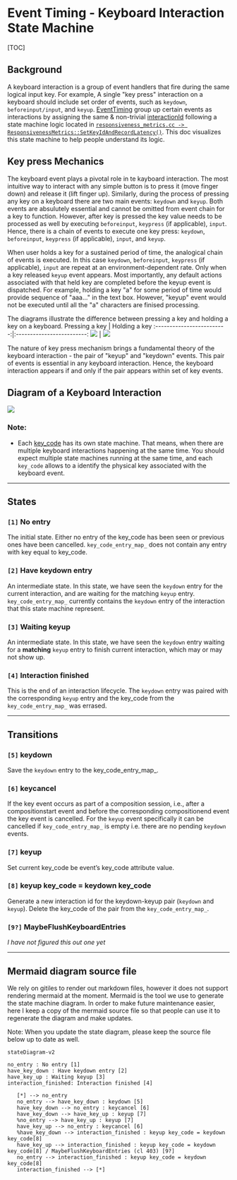 # Event Timing - Keyboard Interaction State Machine

[TOC]

## Background
A keyboard interaction is a group of event handlers that fire during the same logical input key. For example, A single "key press" interaction on a keyboard should include set order of events, such as `keydown`, `beforeinput/input`, and `keyup`. [EventTiming](https://w3c.github.io/event-timing/) group up certain events as interactions by assigning the same & non-trivial [interactionId](https://www.w3.org/TR/2022/WD-event-timing-20220524/#dom-performanceeventtiming-interactionid) following a state machine logic located in [`responsiveness_metrics.cc -> ResponsivenessMetrics::SetKeyIdAndRecordLatency()`](https://chromium.googlesource.com/chromium/src/+/main/third_party/blink/renderer/core/timing/responsiveness_metrics.cc#327). This doc visualizes this state machine to help people understand its logic.

## Key press Mechanics

The keyboard event plays a pivotal role in te kayboard interaction. The most intuitive way to interact with any simple button is to press it (move finger down) and release it (lift finger up). Similarly, during the process of pressing any key on a keyboard there are two main events:  `keydown` and `keyup`. Both events are absulutely essential and cannot be omitted from event chain for a key to function. However, after key is pressed the key value needs to be processed as well by executing `beforeinput`, `keypress` (if applicable), `input`. Hence, there is a chain of events to execute one key press: `keydown`, `beforeinput`, `keypress` (if applicable), `input`, and `keyup`.

When user holds a key for a sustained period of time, the analogical chain of events is executed. In this case `keydown`, `beforeinput`, `keypress` (if applicable), `input` are repeat at an environment-dependent rate. Only when a key released `keyup` event appears. Most importantly, any default actions associated with that held key are completed before the keyup event is dispatched. For example, holding a key "a" for some period of time would provide sequence of "aaa..." in the text box. However, "keyup" event would not be executed until all the "a" characters are finised processing.

The diagrams illustrate the difference between pressing a key and holding a key on a keyboard.
Pressing a key           |  Holding a key
:-------------------------:|:-------------------------:
[![](https://mermaid.ink/img/pako:eNqNUktPwzAM_iuRj6ib1sfWJQcOaBeEgAM31mnKWo9VtGmVpoUy7b-Tvra2Q8Apjr-HHTtH8JMAgUGmuMJVyN8kjyeF5QlPiGSLQsmSMPKUkCb0xIEXuH3HMkg-hEYe2qgFdrhPJIYizRUjd5dLC7fAfXX0vFKJWVZ71dEFyNOmhD5HbAwahLS3qmFCyPpmQyaTW9L1XifPD6mQUf86ImHWuZAqW2sGtL5jo_G58DEiP1PHk9AS_8Al9xVKUvAoRyLRx7DQBX9x6LSr50eSp4HeT5_e9x9KBoo_BJfhr7tQb5rvIgw2g9Ya6F-Frkvk6XnQEiPk2fjher9XLfUte1uveHrLYECMMuZhoD_vsWJ6oA4YowdMhwHueR4pDzxx0lSeq-SlFD4wJXM0oOm5_e7A9jzKdDbl4jVJ4o6kr8CO8AmMWlOXzhyTzuaWQ92laUAJzFpMHUpN23Udas-WlnUy4KvWz6bUpu7CmlPLNucL116evgFfXSsx?type=png)](https://mermaid.live/edit#pako:eNqNUktPwzAM_iuRj6ib1sfWJQcOaBeEgAM31mnKWo9VtGmVpoUy7b-Tvra2Q8Apjr-HHTtH8JMAgUGmuMJVyN8kjyeF5QlPiGSLQsmSMPKUkCb0xIEXuH3HMkg-hEYe2qgFdrhPJIYizRUjd5dLC7fAfXX0vFKJWVZ71dEFyNOmhD5HbAwahLS3qmFCyPpmQyaTW9L1XifPD6mQUf86ImHWuZAqW2sGtL5jo_G58DEiP1PHk9AS_8Al9xVKUvAoRyLRx7DQBX9x6LSr50eSp4HeT5_e9x9KBoo_BJfhr7tQb5rvIgw2g9Ya6F-Frkvk6XnQEiPk2fjher9XLfUte1uveHrLYECMMuZhoD_vsWJ6oA4YowdMhwHueR4pDzxx0lSeq-SlFD4wJXM0oOm5_e7A9jzKdDbl4jVJ4o6kr8CO8AmMWlOXzhyTzuaWQ92laUAJzFpMHUpN23Udas-WlnUy4KvWz6bUpu7CmlPLNucL116evgFfXSsx)  |  [![](https://mermaid.ink/img/pako:eNqFU01v2zAM_SuEjkMSWF7zYQHroegORbHtsNvioGBspjEqS4Yse8uC_PfRX42Tot3JFN_jI59EH0ViUxJKlB493Wf47DCf1mFsYmPsExnvDqDgu4U2jM0ea3p6oUNqfxsGHvuoB7a0s44yU1Rewd35MOA98jDOsVjhqCxbsTY6A1XR9eDvFZvSDoHh1EwMAOtPG5hOb2EYvk2-OmmQKwdrFtladOnXmjkzRwWhhy_gXUUbYB5kJexJp9AbZb0LiXE31uN0giYh_Q71-p64JNmjw8STgxp1ReAooaxuPb2rMNTe__gGVZHy443pY_3LkouK_xScX2Y9hLwGuNWUbi5G66APGo1Ge9ujMfYRXhU8AGoNKe2w0h6Gy2iuPKOSV8Am7RK8vpcjTViODXbL9MbaFWVYpobHmyQmIieXY5byH3JsmLHwe8opForDfp5YxObEVKy8_XkwiVDN7kxE573_p4TaoS45W6D5ZW0-kPgo1FH8EUreBLNlFEXL8EZKGchwIg5CTeV8Fq0WgZThMlqEjJwm4m8rEMyixXwpw2D1memL-So8_QNS8U92?type=png)](https://mermaid.live/edit#pako:eNqFU01v2zAM_SuEjkMSWF7zYQHroegORbHtsNvioGBspjEqS4Yse8uC_PfRX42Tot3JFN_jI59EH0ViUxJKlB493Wf47DCf1mFsYmPsExnvDqDgu4U2jM0ea3p6oUNqfxsGHvuoB7a0s44yU1Rewd35MOA98jDOsVjhqCxbsTY6A1XR9eDvFZvSDoHh1EwMAOtPG5hOb2EYvk2-OmmQKwdrFtladOnXmjkzRwWhhy_gXUUbYB5kJexJp9AbZb0LiXE31uN0giYh_Q71-p64JNmjw8STgxp1ReAooaxuPb2rMNTe__gGVZHy443pY_3LkouK_xScX2Y9hLwGuNWUbi5G66APGo1Ge9ujMfYRXhU8AGoNKe2w0h6Gy2iuPKOSV8Am7RK8vpcjTViODXbL9MbaFWVYpobHmyQmIieXY5byH3JsmLHwe8opForDfp5YxObEVKy8_XkwiVDN7kxE573_p4TaoS45W6D5ZW0-kPgo1FH8EUreBLNlFEXL8EZKGchwIg5CTeV8Fq0WgZThMlqEjJwm4m8rEMyixXwpw2D1memL-So8_QNS8U92)




The nature of key press mechanism brings a fundamental theory of the keyboard interaction - the pair of "keyup" and "keydown" events. This pair of events is essential in any keyboard interaction. Hence, the keyboard interaction appears if and only if the pair appears within set of key events.

## Diagram of a Keyboard Interaction
[![](https://mermaid.ink/img/pako:eNqlk11PgzAUhv_KSZMlarY5oHwm6o0ajdEbL0wEQjroRiO0C5QpLvvvlm3sw2G82F3f9zycvqctCxSLhCIPlZJIesvItCD5YK4HPOBcRJTLogYPXgSsl74WBjwlcxp90DpKxCdX1QelQemV3HD6PlfNFPVGmGR82oBK-4YCGJe0ILFkgkcTxlmZ0sSDx50LrQs-DptMAOBfhDAYXEMbb2VuszaV3_naaL4ZruDD-n6vNRwTHtMMfOsv_HCwzUD2mu51R-kg92v_hugdp-g6ve0mDdlcLVxtx28t3-ne_4R-cAnPpB7T-6wq0ydajwUpkjs1DKMlnMUZ4JFxDr57Ex7f1qljdH7fNFYPBfVRToucsEQ98UWDB0imNKcB8tQyoRNSZTJAAV8qlFRSvNY8Rp4sKtpH1SzZ_RTIm5CsVO6M8Hch8hZSEnkL9IU8zcVDzcAjzTWx5di63ke1cnVzaNuWrmzLHuk2dpZ99L1qoA01C7vYNCzDdR2sGcsfAVg0oQ?type=png)](https://mermaid.live/edit#pako:eNqlk11PgzAUhv_KSZMlarY5oHwm6o0ajdEbL0wEQjroRiO0C5QpLvvvlm3sw2G82F3f9zycvqctCxSLhCIPlZJIesvItCD5YK4HPOBcRJTLogYPXgSsl74WBjwlcxp90DpKxCdX1QelQemV3HD6PlfNFPVGmGR82oBK-4YCGJe0ILFkgkcTxlmZ0sSDx50LrQs-DptMAOBfhDAYXEMbb2VuszaV3_naaL4ZruDD-n6vNRwTHtMMfOsv_HCwzUD2mu51R-kg92v_hugdp-g6ve0mDdlcLVxtx28t3-ne_4R-cAnPpB7T-6wq0ydajwUpkjs1DKMlnMUZ4JFxDr57Ex7f1qljdH7fNFYPBfVRToucsEQ98UWDB0imNKcB8tQyoRNSZTJAAV8qlFRSvNY8Rp4sKtpH1SzZ_RTIm5CsVO6M8Hch8hZSEnkL9IU8zcVDzcAjzTWx5di63ke1cnVzaNuWrmzLHuk2dpZ99L1qoA01C7vYNCzDdR2sGcsfAVg0oQ)

### Note:
* Each [key_code](https://w3c.github.io/uievents/#keys-codevalues) has its own state machine. That means, when there are multiple keyboard interactions happening at the same time. You should expect multiple state machines running at the same time, and each `key_code` allows to a identify the physical key associated with the keyboard event.
***


## States

### `[1]` No entry
The initial state. Either no entry of the key_code has been seen or previous ones have been cancelled.
`key_code_entry_map_` does not contain any entry with key equal to key_code.

### `[2]` Have keydown entry
An intermediate state. In this state, we have seen the `keydown` entry for the current interaction, and are waiting for the matching `keyup` entry.
`key_code_entry_map_` currently contains the `keydown` entry of the interaction that this state machine represent.

### `[3]` Waiting keyup
An intermediate state. In this state, we have seen the `keydown` entry waiting for a **matching** `keyup` entry to finish current interaction, which may or may not show up.

### `[4]` Interaction finished
This is the end of an interaction lifecycle. The `keydown` entry was paired with the corresponding `keyup` entry and the key_code from the `key_code_entry_map_` was errased.


- - - -

## Transitions

### `[5]` keydown

Save the `keydown` entry to the key_code_entry_map_.

### `[6]` keycancel
If the key event occurs as part of a composition session, i.e., after a compositionstart event and before the corresponding compositionend event the key event is cancelled. For the `keyup` event specifically it can be cancelled if `key_code_entry_map_` is empty i.e. there are no pending `keydown` events.

### `[7]` keyup

Set current key_code be event’s key_code attribute value.

### `[8]` keyup key_code = keydown key_code

Generate a new interaction id for the keydown-keyup pair (`keydown` and `keyup`). Delete the key_code of the pair from the `key_code_entry_map_`.

### `[9?]` MaybeFlushKeyboardEntries

_I have not figured this out one yet_

- - - -

## Mermaid diagram source file

We rely on gitiles to render out markdown files, however it does not support
rendering mermaid at the moment. Mermaid is the tool we use to generate the
state machine diagram. In order to make future maintenance easier, here I keep a
copy of the mermaid source file so that people can use it to regenerate the
diagram and make updates.

Note: When you update the state diagram, please keep the source file below up to
date as well.

```
stateDiagram-v2

no_entry : No entry [1]
have_key_down : Have keydown entry [2]
have_key_up : Waiting keyup [3]
interaction_finished: Interaction finished [4]

   [*] --> no_entry
   no_entry --> have_key_down : keydown [5]
   have_key_down --> no_entry : keycancel [6]
   have_key_down --> have_key_up : keyup [7]
   %no_entry --> have_key_up : keyup [7]
   have_key_up --> no_entry : keycancel [6]
   %have_key_down --> interaction_finished : keyup key_code = keydown key_code[8]
   have_key_up --> interaction_finished : keyup key_code = keydown key_code[8] / MaybeFlushKeyboardEntries (cl 403) [9?]
   no_entry --> interaction_finished : keyup key_code = keydown key_code[8]
   interaction_finished --> [*]

```
